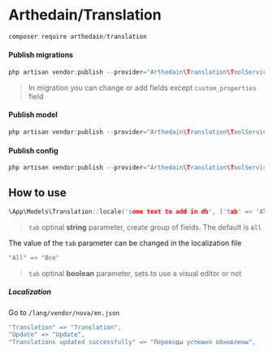 # Arthedain/Translation
```h
composer require arthedain/translation
```


#### Publish migrations
```h
php artisan vendor:publish --provider="Arthedain\Translation\ToolServiceProvider" --tag="migration"
```
>In migration you can change or add fields except ```custom_properties``` field
#### Publish model
```h
php artisan vendor:publish --provider="Arthedain\Translation\ToolServiceProvider" --tag="model"
```
#### Publish config
```h
php artisan vendor:publish --provider="Arthedain\Translation\ToolServiceProvider" --tag="config"
```
## How to use

```h
\App\Models\Translation::locale('some text to add in db', ['tab' => 'All', 'editor' => false]);
```
> ```tab``` optinal **string** parameter, create group of fields. The default is ```All```

The value of the `tab` parameter can be changed in the localization file
```h
"All" => "Все"
```
> ```tab``` optinal **boolean** parameter, sets to use a visual editor or not 

##### Localization
Go to ```/lang/vendor/nova/en.json``` 
```h
"Translation" => "Translation",
"Update" => "Update",
"Translations updated successfully" => "Переводы успешно обновлены",
```